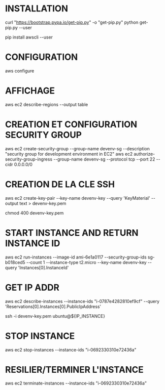 
# INSTALLATION

curl "https://bootstrap.pypa.io/get-pip.py" -o "get-pip.py"
python get-pip.py --user

pip install awscli --user

# CONFIGURATION 

aws configure

# AFFICHAGE 
aws ec2 describe-regions --output table

# CREATION ET CONFIGURATION SECURITY GROUP
aws ec2 create-security-group --group-name devenv-sg --description "security group for development environment in EC2"
aws ec2 authorize-security-group-ingress --group-name devenv-sg --protocol tcp --port 22 --cidr 0.0.0.0/0

# CREATION DE LA CLE SSH
aws ec2 create-key-pair --key-name devenv-key --query 'KeyMaterial' --output text > devenv-key.pem

chmod 400 devenv-key.pem

# START INSTANCE AND RETURN INSTANCE ID
aws ec2 run-instances --image-id ami-6e1a0117 --security-group-ids sg-b018ced5 --count 1 --instance-type t2.micro --key-name devenv-key --query 'Instances[0].InstanceId'

# GET IP ADDR
aws ec2 describe-instances --instance-ids "i-0787e4282810ef9cf" --query 'Reservations[0].Instances[0].PublicIpAddress'

ssh -i devenv-key.pem ubuntu@${IP_INSTANCE}

# STOP INSTANCE
aws ec2 stop-instances --instance-ids "i-0692330310e72436a"

# RESILIER/TERMINER L'INSTANCE
aws ec2 terminate-instances --instance-ids "i-0692330310e72436a"
